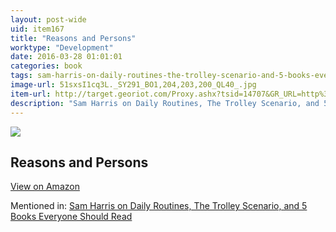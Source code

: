 ```yaml
---
layout: post-wide
uid: item167
title: "Reasons and Persons"
worktype: "Development"
date: 2016-03-28 01:01:01
categories: book
tags: sam-harris-on-daily-routines-the-trolley-scenario-and-5-books-everyone-should-read
image-url: 51sxsI1cq3L._SY291_BO1,204,203,200_QL40_.jpg
item-url: http://target.georiot.com/Proxy.ashx?tsid=14707&GR_URL=http%3A%2F%2Fwww.amazon.com%2FReasons-Persons-Derek-Parfit%2Fdp%2F019824908X%2F
description: "Sam Harris on Daily Routines, The Trolley Scenario, and 5 Books Everyone Should Read"
---
```

<a href="http://target.georiot.com/Proxy.ashx?tsid=14707&GR_URL=http%3A%2F%2Fwww.amazon.com%2FReasons-Persons-Derek-Parfit%2Fdp%2F019824908X%2F" target="blank"><img src="../../../../img/thumbs/51sxsI1cq3L._SY291_BO1,204,203,200_QL40_.jpg" class="prod-img"></a>
<h2>Reasons and Persons</h2>
<p><a class="btn btn-primary" href="http://target.georiot.com/Proxy.ashx?tsid=14707&GR_URL=http%3A%2F%2Fwww.amazon.com%2FReasons-Persons-Derek-Parfit%2Fdp%2F019824908X%2F" target="blank">View on Amazon</a><p>
<p>Mentioned in: <a href="http://fourhourworkweek.com/2015/07/08/sam-harris-on-daily-routines-the-trolley-scenario-and-5-books-everyone-should-read/" target="blank">Sam Harris on Daily Routines, The Trolley Scenario, and 5 Books Everyone Should Read</a></p>
